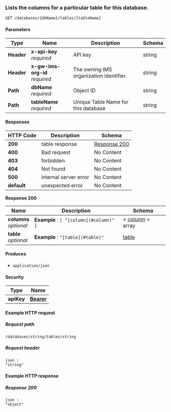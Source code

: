 
<a name="databases-dbname-tables-tablename-get"></a>
### Lists the columns for a particular table for this database.
```
GET /databases/{dbName}/tables/{tableName}
```


#### Parameters

|Type|Name|Description|Schema|
|---|---|---|---|
|**Header**|**x-api-key**  <br>*required*|API key|string|
|**Header**|**x-gw-ims-org-id**  <br>*required*|The owning IMS organization identifier.|string|
|**Path**|**dbName**  <br>*required*|Object ID|string|
|**Path**|**tableName**  <br>*required*|Unique Table Name for this database|string|


#### Responses

|HTTP Code|Description|Schema|
|---|---|---|
|**200**|table response|[Response 200](#databases-dbname-tables-tablename-get-response-200)|
|**400**|Bad request|No Content|
|**403**|forbidden|No Content|
|**404**|Not found|No Content|
|**500**|internal server error|No Content|
|**default**|unexpected error|No Content|

<a name="databases-dbname-tables-tablename-get-response-200"></a>
**Response 200**

|Name|Description|Schema|
|---|---|---|
|**columns**  <br>*optional*|**Example** : `[ "[column](#column)" ]`|< [column](../definitions/column.md#column) > array|
|**table**  <br>*optional*|**Example** : `"[table](#table)"`|[table](../definitions/table.md#table)|


#### Produces

* `application/json`


#### Security

|Type|Name|
|---|---|
|**apiKey**|**[Bearer](security.md#bearer)**|


#### Example HTTP request

##### Request path
```
/databases/string/tables/string
```


##### Request header
```
json :
"string"
```


#### Example HTTP response

##### Response 200
```
json :
"object"
```



